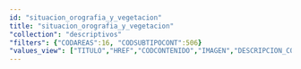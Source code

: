 ```yaml
---
id: "situacion_orografia_y_vegetacion"
title: "situacion_orografia_y_vegetacion"
"collection": "descriptivos"
"filters": {"CODAREAS":16, "CODSUBTIPOCONT":506}
"values_view": ["TITULO","HREF","CODCONTENIDO","IMAGEN","DESCRIPCION_COMUN","TEXTO","RECURSOS","CONTENIDOS_RELACIONADOS"]
---
```

<app-tab-bar></app-tab-bar>
<app-paginator-browser >
    <div class="small-12 columns" ng-class="{'end': $last}" ng-repeat="card in elements()">
        <app-card-standard item="card" prefix="node.href"></app-card-standard>
    </div>
</app-paginator-browser>
